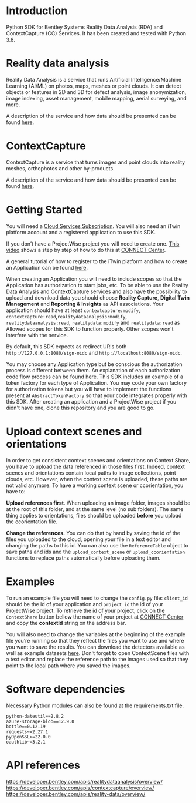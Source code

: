 # Introduction 
Python SDK for Bentley Systems Reality Data Analysis (RDA) and ContextCapture (CC) Services. It has been created and tested with Python 3.8.

# Reality data analysis
Reality Data Analysis is a service that runs Artificial Intelligence/Machine Learning (AI/ML) on photos, maps, meshes or point clouds. It can detect objects or features in 2D and 3D for defect analysis, image anonymization, image indexing, asset management, mobile mapping, aerial surveying, and more.

A description of the service and how data should be presented can be found [here](https://developer.bentley.com/apis/realitydataanalysis/).

# ContextCapture 
ContextCapture  is a service that turns images and point clouds into reality meshes, orthophotos and other by-products.

A description of the service and how data should be presented can be found [here](https://developer.bentley.com/apis/contextcapture/).

# Getting Started
You will need a [Cloud Services Subscription](https://www.bentley.com/en/subscriptions/cloud-services-subscription/cloud-services-subscription). You will also need an iTwin platform account and a registered application to use this SDK.

If you don’t have a ProjectWise project you will need to create one. [This video](https://learn.bentley.com/app/VideoPlayer/LinkToIndividualCourse?LearningPathID=109270&CourseId=114330&MediaID=5006537") shows a step by step of how to do this at [CONNECT Center](https://connect.bentley.com/).

A general tutorial of how to register to the iTwin platform and how to create an Application can be found [here](https://developer.bentley.com/tutorials/register-and-modify-application/). 

When creating an Application you will need to include scopes so that the Application has authorization to start jobs, etc. To be able to use the Reality Data Analysis and ContextCapture services and also have the possibility to upload and download data you should choose **Reality Capture**, **Digital Twin Management** and **Reporting & Insights** as API associations. Your application should have at least `contextcapture:modify`, `contextcapture:read`,`realitydataanalysis:modify`, `realitydataanalysis:read`, `realitydata:modify` and `realitydata:read` as Allowed scopes for this SDK to function properly. Other scopes won’t interfere with the service. 

By default, this SDK expects as redirect URIs both `http://127.0.0.1:8080/sign-oidc` and `http://localhost:8080/sign-oidc`. 

You may choose any Application type but be conscious the authorization process is different between them. An explanation of each authorization code flow process can be found [here](https://developer.bentley.com/apis/overview/authorization/). This SDK includes an example of a token factory for each type of Application. You may code your own factory for authorization tokens but you will have to implement the functions present at `AbstractTokenFactory` so that your code integrates properly with this SDK.
After creating an application and a ProjectWise project if you didn't have one, clone this repository and you are good to go. 

# Upload context scenes and orientations

In order to get consistent context scenes and orientations on Context Share, you have to upload the data referenced in those files first. Indeed, context scenes and orientations contain local paths to image collections, point clouds, etc. However, when the context scene is uploaded, these paths are not valid anymore. To have a working context scene or ccorientation, you have to:

**Upload  references first**. When uploading an image folder, images should be at the root of this folder, and at the same level (no sub folders). The same thing applies to orientations, files should be uploaded **before** you upload the ccorientation file.

**Change the references.** You can do that by hand by saving the id of the files you uploaded to the cloud, opening your file in a text editor and changing the paths to this id. You can also use the `ReferenceTable` object to save paths and ids and the `upload_context_scene` or `upload_ccorientation` functions to replace paths automatically before uploading them.  

# Examples

To run an example file you will need to change the `config.py` file: `client_id` should be the id of your application and `project_id` the id of your ProjectWise project. To retrieve the id of your project, click on the `ContextShare` button bellow the name of your project at [CONNECT Center](https://connect.bentley.com/) and copy the **contextId** string on the address bar. 

You will also need to change the variables at the beginning of the example file you’re running so that they reflect the files you want to use and where you want to save the results. You can download the detectors available as well as example datasets [here](https://communities.bentley.com/products/3d_imaging_and_point_cloud_software/w/wiki/54656/context-insights-detectors-download-page). Don't forget to open ContextScene files with a text editor and replace the reference path to the images used so that they point to the local path where you saved the images.

# Software dependencies
Necessary Python modules can also be found at the requirements.txt file.

```
python-dateutil==2.8.2
azure-storage-blob==12.9.0
bottle==0.12.19
requests~=2.27.1
pyOpenSSL>=22.0.0
oauthlib~=3.2.1
```

# API references
https://developer.bentley.com/apis/realitydataanalysis/overview/
https://developer.bentley.com/apis/contextcapture/overview/
https://developer.bentley.com/apis/reality-data/overview/


